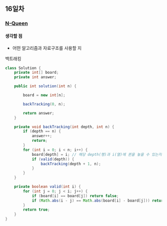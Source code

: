 ## 16일차
### [N-Queen](https://school.programmers.co.kr/learn/courses/30/lessons/12952)
#### 생각할 점
- 어떤 알고리즘과 자료구조를 사용할 지

백트래킹
```java
class Solution {
    private int[] board;
    private int answer;

    public int solution(int n) {

        board = new int[n];

        backTracking(0, n);

        return answer;
    }

    private void backTracking(int depth, int n) {
        if (depth == n) {
            answer++;
            return;
        }
        for (int i = 0; i < n; i++) {
            board[depth] = i; // 해당 depth(행)과 i(열)에 퀸을 놓을 수 있는지 확인
            if (valid(depth)) {
                backTracking(depth + 1, n);
            }
        }
    }

    private boolean valid(int i) {
        for (int j = 0; j < i; j++) {
            if (board[i] == board[j]) return false;
            if (Math.abs(i - j) == Math.abs(board[i] - board[j])) return false;
        }
        return true;
    }
}
```


